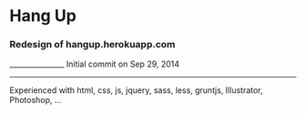 <h1>Hang Up</h1>

<h3>Redesign of hangup.herokuapp.com </h3>
_______________
Initial commit on Sep 29, 2014

<hr>

Experienced with html, css, js, jquery, sass, less, gruntjs, Illustrator, Photoshop, ...
